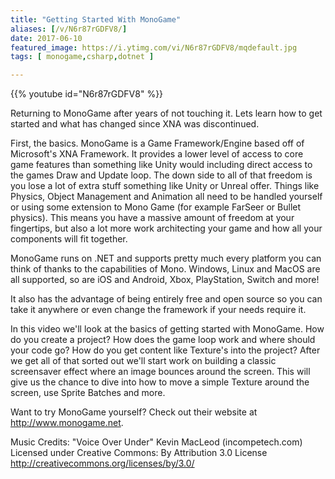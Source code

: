 ```yaml
---
title: "Getting Started With MonoGame"
aliases: [/v/N6r87rGDFV8/]
date: 2017-06-10
featured_image: https://i.ytimg.com/vi/N6r87rGDFV8/mqdefault.jpg
tags: [ monogame,csharp,dotnet ]

---
```


{{% youtube id="N6r87rGDFV8" %}}

Returning to MonoGame after years of not touching it. Lets learn how to get started and what has changed since XNA was discontinued.

First, the basics. MonoGame is a Game Framework/Engine based off of Microsoft's XNA Framework. It provides a lower level of access to core game features than something like Unity would including direct access to the games Draw and Update loop. The down side to all of that freedom is you lose a lot of extra stuff something like Unity or Unreal offer. Things like Physics, Object Management and Animation all need to be handled yourself or using some extension to Mono Game (for example FarSeer or Bullet physics). This means you have a massive amount of freedom at your fingertips, but also a lot more work architecting your game and how all your components will fit together.

MonoGame runs on .NET and supports pretty much every platform you can think of thanks to the capabilities of Mono. Windows, Linux and MacOS are all supported, so are iOS and Android, Xbox, PlayStation, Switch and more!

It also has the advantage of being entirely free and open source so you can take it anywhere or even change the framework if your needs require it.

In this video we'll look at the basics of getting started with MonoGame. How do you create a project? How does the game loop work and where should your code go? How do you get content like Texture's into the project? After we get all of that sorted out we'll start work on building a classic screensaver effect where an image bounces around the screen. This will give us the chance to dive into how to move a simple Texture around the screen, use Sprite Batches and more.

Want to try MonoGame yourself? Check out their website at http://www.monogame.net.

Music Credits:
"Voice Over Under" Kevin MacLeod (incompetech.com)
Licensed under Creative Commons: By Attribution 3.0 License
http://creativecommons.org/licenses/by/3.0/